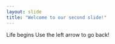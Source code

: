 ```yaml
---
layout: slide
title: "Welcome to our second slide!"
---
```

Life begins
Use the left arrow to go back!
